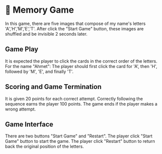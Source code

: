 # :wave: Memory Game 
In this game, there are five images that compose of my name's letters 'A','H','M','E','T'.
After click the "Start Game" button, these images are shuffled and be invisible 2 seconds later.

## Game Play
It is expected the player to click the cards in the correct order of the letters.
For the name "Ahmet": The player should first click the card for 'A', then
'H', followed by 'M', 'E', and finally 'T'.

## Scoring and Game Termination
It is given 20 points for each correct attempt.
Correctly following the sequence earns the player 100 points.
The game ends if the player makes a wrong attempt. 

## Game Interface
There are two buttons "Start Game" and "Restart".
The player click "Start Game" button to start the game.
The player click "Restart" button to return back the original position of the letters.
